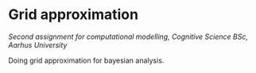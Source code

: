 # Grid approximation
_Second assignment for computational modelling, Cognitive Science BSc, Aarhus University_

Doing grid approximation for bayesian analysis.
